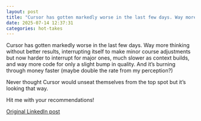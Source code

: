 ```yaml
---
layout: post
title: "Cursor has gotten markedly worse in the last few days. Way more thinking without better results, interrupting itself to make minor course adjustments but now harder to interrupt for major ones, much slower as context builds, and way more code for only a slight bump in quality. And it's burning through money faster (maybe double the rate from my perception?)"
date: 2025-07-14 12:37:31
categories: hot-takes
---
```


Cursor has gotten markedly worse in the last few days. Way more thinking without better results, interrupting itself to make minor course adjustments but now harder to interrupt for major ones, much slower as context builds, and way more code for only a slight bump in quality. And it’s burning through money faster (maybe double the rate from my perception?)

Never thought Cursor would unseat themselves from the top spot but it’s looking that way.

Hit me with your recommendations!

[Original LinkedIn post](https://www.linkedin.com/feed/update/urn%3Ali%3Ashare%3A7350503714979266561)
